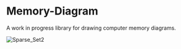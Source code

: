 # Memory-Diagram

A work in progress library for drawing computer memory diagrams.

![Sparse_Set2](https://github.com/MichaelFabrizio/Python_Scripts/assets/83029804/d4a549b6-da74-496b-bc2d-8f6030c470ff)
